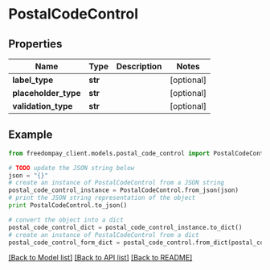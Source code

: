 # PostalCodeControl


## Properties
Name | Type | Description | Notes
------------ | ------------- | ------------- | -------------
**label_type** | **str** |  | [optional] 
**placeholder_type** | **str** |  | [optional] 
**validation_type** | **str** |  | [optional] 

## Example

```python
from freedompay_client.models.postal_code_control import PostalCodeControl

# TODO update the JSON string below
json = "{}"
# create an instance of PostalCodeControl from a JSON string
postal_code_control_instance = PostalCodeControl.from_json(json)
# print the JSON string representation of the object
print PostalCodeControl.to_json()

# convert the object into a dict
postal_code_control_dict = postal_code_control_instance.to_dict()
# create an instance of PostalCodeControl from a dict
postal_code_control_form_dict = postal_code_control.from_dict(postal_code_control_dict)
```
[[Back to Model list]](../README.md#documentation-for-models) [[Back to API list]](../README.md#documentation-for-api-endpoints) [[Back to README]](../README.md)


